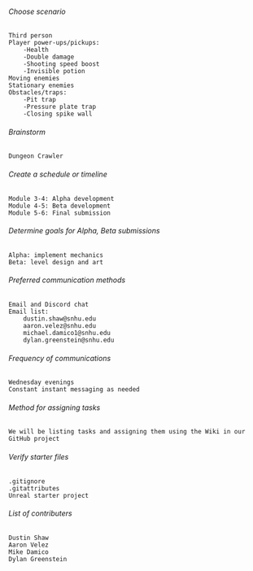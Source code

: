 ###### Choose scenario
	Third person
	Player power-ups/pickups:
		-Health
		-Double damage
		-Shooting speed boost
  		-Invisible potion
	Moving enemies
	Stationary enemies
	Obstacles/traps:
		-Pit trap
		-Pressure plate trap
  		-Closing spike wall


###### Brainstorm
	Dungeon Crawler


###### Create a schedule or timeline
	Module 3-4: Alpha development
	Module 4-5: Beta development
	Module 5-6: Final submission

###### Determine goals for Alpha, Beta submissions
	Alpha: implement mechanics
	Beta: level design and art


###### Preferred communication methods
	Email and Discord chat
	Email list:
		dustin.shaw@snhu.edu
		aaron.velez@snhu.edu
		michael.damico1@snhu.edu
  		dylan.greenstein@snhu.edu


###### Frequency of communications
	Wednesday evenings
	Constant instant messaging as needed

###### Method for assigning tasks
	We will be listing tasks and assigning them using the Wiki in our GitHub project

###### Verify starter files
	.gitignore
	.gitattributes
	Unreal starter project


###### List of contributers
	Dustin Shaw
	Aaron Velez
	Mike Damico
 	Dylan Greenstein
